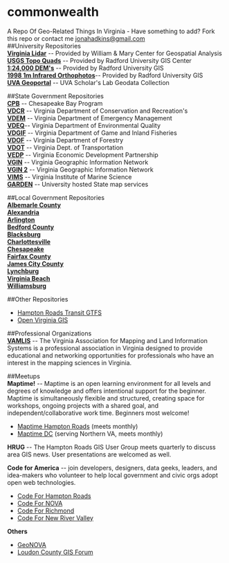 # commonwealth
A Repo Of Geo-Related Things In Virginia - Have something to add? Fork this repo or contact me jonahadkins@gmail.com  
##University Repositories  
**[Virginia Lidar](http://virginialidar.com/)** -- Provided by William & Mary Center for Geospatial Analysis  
**[USGS Topo Quads](http://www.radford.edu/content/csat/home/gis-center/drg.html)** -- Provided by Radford University GIS Center  
**[1:24,000 DEM's](http://www.radford.edu/content/csat/home/gis-center/dem.html)** -- Provided by Radford University GIS  
**[1998 1m Infrared Orthophotos](http://www.radford.edu/content/csat/home/gis-center/quadrangles.html)**-- Provided by Radford University GIS  
**[UVA Geoportal](http://gis.lib.virginia.edu/)** -- UVA Scholar's Lab Geodata Collection  


##State Government Repositories  
**[CPB](http://www.chesapeakebay.net/data#downloads)** -- Chesapeake Bay Program  
**[VDCR](http://www.dcr.virginia.gov/natural_heritage/clinfo.shtml#dev)** -- Virginia Department of Conservation and Recreation's  
**[VDEM](http://www.vaemergency.gov/em-community/em-resources/gis)** -- Virginia Department of Emergency Management  
**[VDEQ](http://www.deq.virginia.gov/ConnectWithDEQ/VEGIS.aspx)**-- Virginia Department of Environmental Quality  
**[VDGIF](http://www.dgif.virginia.gov/gis/gis-data.asp)** -- Virginia Department of Game and Inland Fisheries  
**[VDOF](http://www.dof.virginia.gov/gis/)** -- Virginia Department of Forestry  
**[VDOT](http://gis.virginiadot.org/)** -- Virginia Dept. of Transportation  
**[VEDP](http://gis.yesvirginia.org/)** -- Virginia Economic Development Partnership  
**[VGIN](http://vgin.maps.arcgis.com/home/)** -- Virginia Geographic Information Network  
**[VGIN 2](http://opendata.arcgis.com/datasets?q=VGIN&sort_by=relevance)** -- Virginia Geographic Information Network  
**[VIMS](http://ccrm.vims.edu/gis_data_maps/data/index.html)** -- Virginia Institute of Marine Science  
**[GARDEN](http://garden.vgingis.com)** -- University hosted State map services  

##Local Government Repositories  
**[Albemarle County](http://www.albemarle.org/department.asp?department=gds&relpage=2910)**  
**[Alexandria]( http://data.alexgis.opendata.arcgis.com/)**  
**[Arlington](http://gisdata.arlgis.opendata.arcgis.com/)**  
**[Bedford County](http://bedfordco.dreamhosters.com/SHPFiles/)**  
**[Blacksburg](http://www.gis.lib.vt.edu/gis_data/Blacksburg/GISPage.html)**  
**[Charlottesville](http://www.charlottesville.org/Index.aspx?page=1674)**   
**[Chesapeake](http://public.chesva.opendata.arcgis.com/)**  
**[Fairfax County](http://www.fairfaxcounty.gov/maps/data.htm)**  
**[James City County](http://www.jamescitycountyva.gov/assessments/gis-mapping-layers.html)**  
**[Lynchburg](http://data.cityoflynchburg.opendata.arcgis.com/)**   
**[Virginia Beach](http://oldbeta.vbgov.opendata.arcgis.com/)**    
**[Williamsburg](http://www.williamsburgva.gov/Index.aspx?page=793)**    

##Other Repositories  
* [Hampton Roads Transit GTFS](http://www.gtfs-data-exchange.com/agency/hampton-roads-transit-hrt/)
* [Open Virginia GIS](https://github.com/jalbertbowden/open-virginia-gis)  

##Professional Organizations  
**[VAMLIS](http://www.vamlis.org/)** -- The Virginia Association for Mapping and Land Information Systems is a professional association in Virginia designed to provide educational and networking opportunities for professionals who have an interest in the mapping sciences in Virginia.    

##Meetups  
**Maptime!** -- Maptime is an open learning environment for all levels and degrees of knowledge and offers intentional support for the beginner. Maptime is simultaneously flexible and structured, creating space for workshops, ongoing projects with a shared goal, and independent/collaborative work time. Beginners most welcome!
* [Maptime Hampton Roads](http://maptime.github.io/hrva/)  (meets monthly)
* [Maptime DC](http://maptime.io/dc)  (serving Northern VA, meets monthly)

**HRUG** -- The Hampton Roads GIS User Group meets quarterly to discuss area GIS news. User presentations are welcomed as well.  

**Code for America** -- join developers, designers, data geeks, leaders, and idea-makers who volunteer to help local government and civic orgs adopt open web technologies.  
* [Code For Hampton Roads](http://www.meetup.com/Code4HR/)
* [Code For NOVA](http://www.meetup.com/Code-for-NoVA/)
* [Code For Richmond](http://www.meetup.com/804RVA/events/167741772/)
* [Code For New River Valley](http://www.meetup.com/codefornrv/)  

**Others**  
* [GeoNOVA](http://www.meetup.com/Geo-NoVA/)
* [Loudon County GIS Forum](http://www.locogisforum.org/#/info/)
